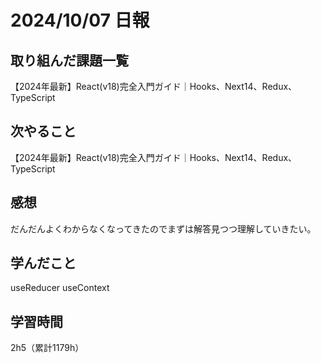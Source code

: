 # 2024/10/07 日報
## 取り組んだ課題一覧
【2024年最新】React(v18)完全入門ガイド｜Hooks、Next14、Redux、TypeScript

## 次やること
【2024年最新】React(v18)完全入門ガイド｜Hooks、Next14、Redux、TypeScript


## 感想
だんだんよくわからなくなってきたのでまずは解答見つつ理解していきたい。

## 学んだこと
useReducer useContext

## 学習時間
2h5（累計1179h）
